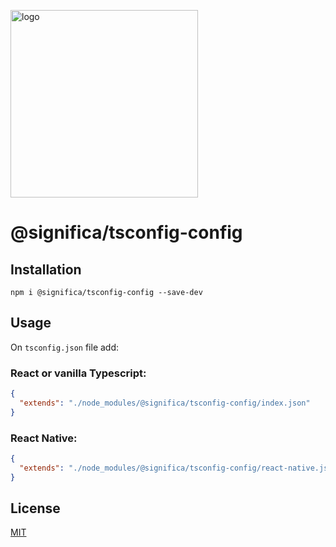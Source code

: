 <a href="https://significa.co"><img src="https://user-images.githubusercontent.com/4838076/70076649-20d29b00-15f7-11ea-9379-e2fa1889a525.png" alt="logo" width="300px"></a>

# @significa/tsconfig-config

## Installation

`npm i @significa/tsconfig-config --save-dev`

## Usage

On `tsconfig.json` file add:

### React or vanilla Typescript:

```json
{
  "extends": "./node_modules/@significa/tsconfig-config/index.json"
}
```

### React Native:

```json
{
  "extends": "./node_modules/@significa/tsconfig-config/react-native.json"
}
```

## License

[MIT](https://github.com/Significa/significa-style/blob/master/LICENSE)
